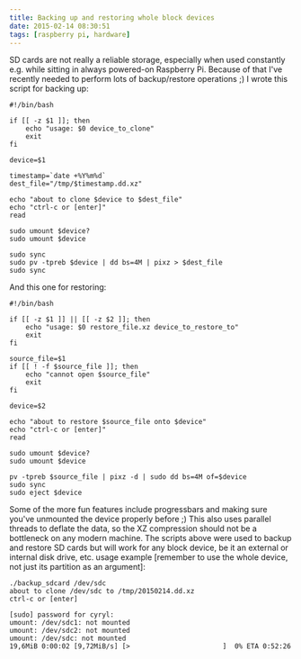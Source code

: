 ```yaml
---
title: Backing up and restoring whole block devices
date: 2015-02-14 08:30:51
tags: [raspberry pi, hardware]
---
```


SD cards are not really a reliable storage, especially when used
constantly e.g. while sitting in always powered-on Raspberry Pi. Because
of that I've recently needed to perform lots of backup/restore
operations ;) I wrote this script for backing up:

```
#!/bin/bash

if [[ -z $1 ]]; then
    echo "usage: $0 device_to_clone"
    exit
fi

device=$1

timestamp=`date +%Y%m%d`
dest_file="/tmp/$timestamp.dd.xz"

echo "about to clone $device to $dest_file"
echo "ctrl-c or [enter]"
read

sudo umount $device?
sudo umount $device

sudo sync
sudo pv -tpreb $device | dd bs=4M | pixz > $dest_file
sudo sync
```

And this one for restoring:

```
#!/bin/bash

if [[ -z $1 ]] || [[ -z $2 ]]; then
    echo "usage: $0 restore_file.xz device_to_restore_to"
    exit
fi

source_file=$1
if [[ ! -f $source_file ]]; then
    echo "cannot open $source_file"
    exit
fi

device=$2

echo "about to restore $source_file onto $device"
echo "ctrl-c or [enter]"
read

sudo umount $device?
sudo umount $device

pv -tpreb $source_file | pixz -d | sudo dd bs=4M of=$device
sudo sync
sudo eject $device
```

Some of the more fun features include progressbars and making sure you've unmounted the
device properly before ;) This also uses parallel threads to deflate the
data, so the XZ compression should not be a bottleneck on any modern
machine. The scripts above were used to backup and restore SD cards but
will work for any block device, be it an external or internal disk
drive, etc. usage example [remember to use the whole device, not just
its partition as an argument]:

```
./backup_sdcard /dev/sdc
about to clone /dev/sdc to /tmp/20150214.dd.xz
ctrl-c or [enter]

[sudo] password for cyryl:
umount: /dev/sdc1: not mounted
umount: /dev/sdc2: not mounted
umount: /dev/sdc: not mounted
19,6MiB 0:00:02 [9,72MiB/s] [>                       ]  0% ETA 0:52:26
```

